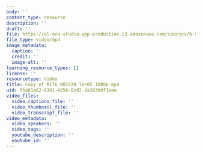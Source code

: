 ```yaml
---
body: ''
content_type: resource
description: ''
draft: ''
file: https://ol-ocw-studio-app-production.s3.amazonaws.com/courses/6-801-machine-vision-fall-2020/copy-of-mit6_801f20_lec05_1080p_360p_16_9.mp4
file_type: video/mp4
image_metadata:
  caption: ''
  credit: ''
  image-alt: ''
learning_resource_types: []
license: ''
resourcetype: Video
title: Copy of MIT6_801F20_lec05_1080p.mp4
uid: f5a81a62-6381-4256-8cd7-2a303b0f1aaa
video_files:
  video_captions_file: ''
  video_thumbnail_file: ''
  video_transcript_file: ''
video_metadata:
  video_speakers: ''
  video_tags: ''
  youtube_description: ''
  youtube_id: ''
---
```

